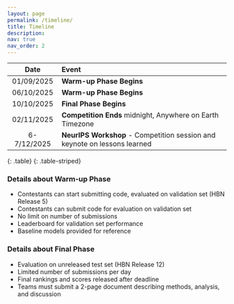 ```yaml
---
layout: page
permalink: /timeline/
title: Timeline
description:
nav: true
nav_order: 2
---
```



|   **Date**  |         **Event**          |
|:---------------------------------:|:---------------------------|
| 01/09/2025 | **Warm-up Phase Begins**  |
| 06/10/2025 | **Warm-up Phase Begins**  |
| 10/10/2025 | **Final Phase Begins**  |
| 02/11/2025 | **Competition Ends** midnight, Anywhere on Earth Timezone |
| 6-7/12/2025 | **NeurIPS Workshop** - Competition session and keynote on lessons learned |
{: .table}
{: .table-striped}

### Details about Warm-up Phase 
- Contestants can start submitting code, evaluated on validation set (HBN Release 5)
- Contestants can submit code for evaluation on validation set
- No limit on number of submissions
- Leaderboard for validation set performance
- Baseline models provided for reference

### Details about Final Phase
- Evaluation on unreleased test set (HBN Release 12)
- Limited number of submissions per day
- Final rankings and scores released after deadline
- Teams must submit a 2-page document describing methods, analysis, and discussion
